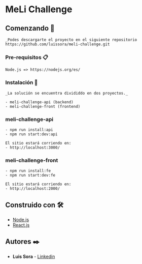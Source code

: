 # MeLi Challenge

## Comenzando 🚀
```
_Podes descargarte el proyecto en el siguiente repositorio https://github.com/luissora/meli-challenge.git
```

### Pre-requisitos 📋

```
Node.js => https://nodejs.org/es/

```

### Instalación 🔧

```
_La solución se encuentra divididdo en dos proyectos._

- meli-challenge-api (backend)
- meli-challenge-front (frontend)

```

<h3>meli-challenge-api</h3>

```
- npm run install:api
- npm run start:dev:api

El sitio estará corriendo en:
- http://localhost:3000/

```

<h3>meli-challenge-front</h3>

```
- npm run install:fe
- npm run start:dev:fe

El sitio estará corriendo en:
- http://localhost:2000/

```

## Construido con 🛠️

* [Node.js](https://nodejs.org/es/)
* [React.js](https://es.reactjs.org/)

## Autores ✒️

* **Luis Sora** - [Linkedin](https://www.linkedin.com/in/luis-sora/)

